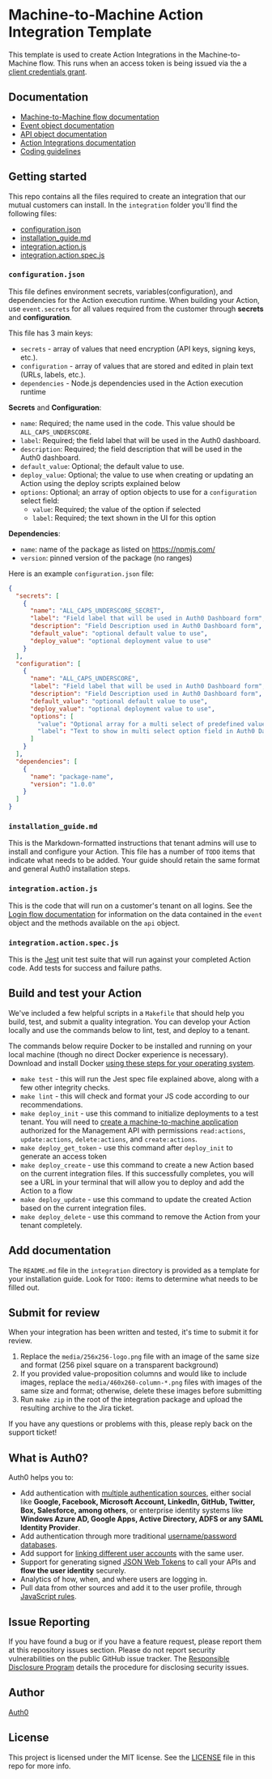 # Machine-to-Machine Action Integration Template

This template is used to create Action Integrations in the Machine-to-Machine flow. This runs when an access token is being issued via the a [client credentials grant](https://auth0.com/docs/get-started/authentication-and-authorization-flow/client-credentials-flow).

## Documentation

- [Machine-to-Machine flow documentation](https://auth0.com/docs/customize/actions/flows-and-triggers/machine-to-machine-flow)
- [Event object documentation](https://auth0.com/docs/customize/actions/flows-and-triggers/machine-to-machine-flow/event-object)
- [API object documentation](https://auth0.com/docs/customize/actions/flows-and-triggers/machine-to-machine-flow/api-object)
- [Action Integrations documentation](https://auth0.com/docs/customize/integrations/marketplace-partners/actions-integrations-for-partners)
- [Coding guidelines](https://auth0.com/docs/customize/actions/action-coding-guidelines)

## Getting started

This repo contains all the files required to create an integration that our mutual customers can install. In the `integration` folder you'll find the following files:
- [configuration.json](#configurationjson)
- [installation_guide.md](#installationguidemd)
- [integration.action.js](#integrationactionjs)
- [integration.action.spec.js](#integrationactionspecjs)

### `configuration.json`

This file defines environment secrets, variables(configuration), and dependencies for the Action execution runtime. When building your Action, use `event.secrets` for all values required from the customer through **secrets** and **configuration**.

This file has 3 main keys:
- `secrets` - array of values that need encryption (API keys, signing keys, etc.).
- `configuration` - array of values that are stored and edited in plain text  (URLs, labels, etc.).
- `dependencies` - Node.js dependencies used in the Action execution runtime

**Secrets** and **Configuration**:
- `name`: Required; the name used in the code. This value should be `ALL_CAPS_UNDERSCORE`.
- `label`: Required; the field label that will be used in the Auth0 dashboard.
- `description`: Required; the field description that will be used in the Auth0 dashboard.
- `default_value`: Optional; the default value to use.
- `deploy_value`: Optional; the value to use when creating or updating an Action using the deploy scripts explained below
- `options`: Optional; an array of option objects to use for a `configuration` select field:
    - `value`: Required; the value of the option if selected
    - `label`: Required; the text shown in the UI for this option

**Dependencies**:
- `name`: name of the package as listed on https://npmjs.com/
- `version`: pinned version of the package (no ranges)

Here is an example `configuration.json` file:

```json
{
  "secrets": [
    {
      "name": "ALL_CAPS_UNDERSCORE_SECRET",
      "label": "Field label that will be used in Auth0 Dashboard form",
      "description": "Field Description used in Auth0 Dashboard form",
      "default_value": "optional default value to use",
      "deploy_value": "optional deployment value to use"
    }
  ],
  "configuration": [
    {
      "name": "ALL_CAPS_UNDERSCORE",
      "label": "Field label that will be used in Auth0 Dashboard form",
      "description": "Field Description used in Auth0 Dashboard form",
      "default_value": "optional default value to use",
      "deploy_value": "optional deployment value to use",
      "options": [
        "value": "Optional array for a multi select of predefined values -- omit options for an input field",
        "label": "Text to show in multi select option field in Auth0 Dashboard"
      ]
    }
  ],
  "dependencies": [ 
    {
      "name": "package-name",
      "version": "1.0.0" 
    }
  ]
}
```

### `installation_guide.md`

This is the Markdown-formatted instructions that tenant admins will use to install and configure your Action. This file has a number of `TODO` items that indicate what needs to be added. Your guide should retain the same format and general Auth0 installation steps.

### `integration.action.js`

This is the code that will run on a customer's tenant on all logins. See the [Login flow documentation](https://auth0.com/docs/customize/actions/flows-and-triggers/login-flow) for information on the data contained in the `event` object and the methods available on the `api` object.

### `integration.action.spec.js`

This is the [Jest](https://jestjs.io/docs/using-matchers) unit test suite that will run against your completed Action code. Add tests for success and failure paths.

## Build and test your Action

We've included a few helpful scripts in a `Makefile` that should help you build, test, and submit a quality integration. You can develop your Action locally and use the commands below to lint, test, and deploy to a tenant.

The commands below require Docker to be installed and running on your local machine (though no direct Docker experience is necessary). Download and install Docker [using these steps for your operating system](https://docs.docker.com/get-docker/). 

* `make test` - this will run the Jest spec file explained above, along with a few other integrity checks.
* `make lint` - this will check and format your JS code according to our recommendations.
* `make deploy_init` - use this command to initialize deployments to a test tenant. You will need to [create a machine-to-machine application](https://auth0.com/docs/get-started/auth0-overview/create-applications/machine-to-machine-apps) authorized for the Management API with permissions `read:actions`, `update:actions`, `delete:actions`, and `create:actions`.
* `make deploy_get_token` - use this command after `deploy_init` to generate an access token
* `make deploy_create` - use this command to create a new Action based on the current integration files. If this successfully completes, you will see a URL in your terminal that will allow you to deploy and add the Action to a flow
* `make deploy_update` - use this command to update the created Action based on the current integration files.
* `make deploy_delete` - use this command to remove the Action from your tenant completely.

## Add documentation

The `README.md` file in the `integration` directory is provided as a template for your installation guide. Look for `TODO:` items to determine what needs to be filled out. 

## Submit for review

When your integration has been written and tested, it's time to submit it for review.

1. Replace the `media/256x256-logo.png` file with an image of the same size and format (256 pixel square on a transparent background)
1. If you provided value-proposition columns and would like to include images, replace the `media/460x260-column-*.png` files with images of the same size and format; otherwise, delete these images before submitting
1. Run `make zip` in the root of the integration package and upload the resulting archive to the Jira ticket.

If you have any questions or problems with this, please reply back on the support ticket!

## What is Auth0?

Auth0 helps you to:

* Add authentication with [multiple authentication sources](https://auth0.com/docs/identityproviders), either social like **Google, Facebook, Microsoft Account, LinkedIn, GitHub, Twitter, Box, Salesforce, among others**, or enterprise identity systems like **Windows Azure AD, Google Apps, Active Directory, ADFS or any SAML Identity Provider**.
* Add authentication through more traditional [username/password databases](https://auth0.com/docs/connections/database/custom-db).
* Add support for [linking different user accounts](https://auth0.com/docs/link-accounts) with the same user.
* Support for generating signed [JSON Web Tokens](https://auth0.com/docs/jwt) to call your APIs and **flow the user identity** securely.
* Analytics of how, when, and where users are logging in.
* Pull data from other sources and add it to the user profile, through [JavaScript rules](https://auth0.com/docs/rules/current).

## Issue Reporting

If you have found a bug or if you have a feature request, please report them at this repository issues section. Please do not report security vulnerabilities on the public GitHub issue tracker. The [Responsible Disclosure Program](https://auth0.com/whitehat) details the procedure for disclosing security issues.

## Author

[Auth0](https://auth0.com)

## License

This project is licensed under the MIT license. See the [LICENSE](LICENSE) file in this repo for more info.
